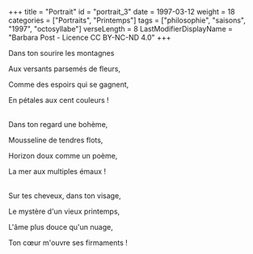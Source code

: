 +++
title = "Portrait"
id = "portrait_3"
date = 1997-03-12
weight = 18
categories = ["Portraits", "Printemps"]
tags = ["philosophie", "saisons", "1997", "octosyllabe"]
verseLength = 8
LastModifierDisplayName = "Barbara Post - Licence CC BY-NC-ND 4.0"
+++

Dans ton sourire les montagnes

Aux versants parsemés de fleurs,

Comme des espoirs qui se gagnent,

En pétales aux cent couleurs !

 \
Dans ton regard une bohème,

Mousseline de tendres flots,

Horizon doux comme un poème,

La mer aux multiples émaux !

 \
Sur tes cheveux, dans ton visage,

Le mystère d'un vieux printemps,

L'âme plus douce qu'un nuage,

Ton cœur m'ouvre ses firmaments !
